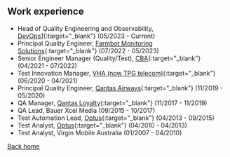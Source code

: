 
## Work experience 

- Head of Quality Engineering and Observability, [DevOps1](https://www.devops1.com.au/){:target="_blank"} (05/2023 - Current)
- Principal Quality Engineer, [Farmbot Monitoring Solutions](https://farmbot.com.au/){:target="_blank"} (07/2022 - 05/2023)
- Senior Engineer Manager (Quality/Test), [CBA](https://www.commbank.com.au/){:target="_blank"} (04/2021 - 07/2022)
- Test Innovation Manager, [VHA (now TPG telecom)](https://www.tpg.com.au/){:target="_blank"} (06/2020 - 04/2021)
- Principal Quality Engineer, [Qantas Airways](https://www.qantas.com/au/en.html){:target="_blank"} (11/2019 - 05/2020)
- QA Manager, [Qantas Loyalty](https://www.qantas.com/au/en/frequent-flyer.html){:target="_blank"} (11/2017 - 11/2019)
- QA Lead, Bauer Xcel Media (09/2015 - 10/2017)
- Test Automation Lead, [Optus](https://www.optus.com.au/){:target="_blank"} (04/2013 - 09/2015)
- Test Analyst, [Optus](https://www.optus.com.au/){:target="_blank"} (04/2010 - 04/2013)
- Test Analyst, Virgin Mobile Australia (01/2007 - 04/2010)

[Back home](/)